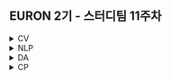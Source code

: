 ## EURON 2기 - 스터디팀 11주차
<details>
<summary>CV</summary>
<div markdown="1">       
<br />
  
| 주차 | 내용             | 발표자                               | 발표자료 |
| ---- | ---------------- | ------------------------------------ | -------- |
| 11   | cs231n 11주차 | 구미진, 안서연       | [📚]()    |
<br />

## **Assignment**

### **📍 11주차 예습과제 (~5/23)**

1️⃣ CS231N 11강을 수강하고, 요약 및 정리한 내용을 깃허브에 업로드

2️⃣ (선택) 질문 사항이나 공유하고 싶은 내용 `Ewha-Euron/2022-1-Euron-CV` issue에 추가

**예습과제 제출 방법**

> 해당 파일을 master branch에 업로드하신 후 해당 master branch에서 pull request 를 진행해주세요.
> 

### **📍 10주차 복습과제 (~5/23)**

- [https://cs231n.github.io/assignments2021/assignment2/](https://cs231n.github.io/assignments2021/assignment2/)의 `Q5: PyTorch/TensorFlow on CIFAR-10 (10%)`을 완료해주세요.
    
    1️⃣ `PyTorch.ipynb` 을 완료하신 후, `.py` 파일로 변환해서 제출해주세요. (모든 cell을 하나의 py 파일에 합쳐주세요)
    
    - 파일명: `PyTorch.py` (프레임워크로 파이토치 사용을 권장합니다)
- [https://cs231n.github.io/assignments2021/assignment3/](https://cs231n.github.io/assignments2021/assignment3/)의 `Q1: Image Captioning with Vanilla RNNs (30 points)` , `Extra Credit: Image Captioning with LSTMs (5 points)` 을 완료해주세요.
    
    2️⃣ `RNN_Captioning.ipynb` 을 완료하신 후, `.py` 파일로 변환해서 제출해주세요. (모든 cell을 하나의 py 파일에 합쳐주세요)
    
    - 파일명: `RNN_Captioning.py`
    
    3️⃣ `LSTM_Captioning.ipynb` 을 완료하신 후, `.py` 파일로 변환해서 제출해주세요. (모든 cell을 하나의 py 파일에 합쳐주세요)
    
    - 파일명: `LSTM_Captioning.py`
- **Extra-Credit:** `Q2: Image Captioning with Transformers (20 points)`

**복습과제 제출 방법**

> 해당 파일을 Week_11 branch에 업로드하신 후 해당 Week_11 branch에서 pull request 를 진행해주세요.
> 

## **Due**

- 11주차 예습과제
    - **5월 23일**까지 제출합니다.
- 10주차 복습과제
    - **5월 23일**까지 제출합니다.
  
</div>
</details>

<details>
<summary>NLP</summary>
<div markdown="1">       


| 주차 | 내용             | 발표자                               | 발표자료 |
| ---- | ---------------- | ------------------------------------ | -------- |
| 11    | cs224n 11주차     | 임세영, 김나현              | [📚]()    |

## Assignment
  
### 📍 예습과제(~5/16)
  
1️⃣ CS224N **9강, 10강** 을 수강하고, 요약 및 정리한 내용을 깃허브에 업로드

2️⃣ (선택) 질문 사항이나 공유하고 싶은 내용 깃허브 issue에 추가
- 과제 제출 방법
    - 레포: (origin) Ewha-Euron/2022-1-Euron-NLP
    - issue 추가
        - 제목: [11주차] 질문 있습니다/~ 내용 공유합니다.
        - label:
            - 강의 내용 중 이해가 잘 되지 않는 부분 `question`
            - 강의에는 없지만 추가로 궁금한 사항 `question`
            - 강의에는 없지만 추가로 공유하고 싶은 내용 `share`

### 예습과제 제출 방법
  
> 해당 파일을 `master` branch에 업로드하신 후 해당 `master`  branch에서  `pull request` 를 진행해주세요.
  
- 과제 제출 방법
    - 레포: (origin) username/2022-1-Euron-Study-Assignments
    - 브랜치: `master`
    - 해당 주차 브랜치에 과제 업로드하고 Pull Request, 이때 label은 `예습과제`
  
### 📍 복습과제(~5/16)

1️⃣  아래 구글 드라이브에서 ipynb 파일을 다운받아 필사 과제를 진행해주시면 됩니다. 
  
  - [8주차 Seq2Seq 및 attention 실습](https://drive.google.com/file/d/1w_6AK4KDLR1Ts8ttDFx1YElMFBGeUNzK/view?usp=sharing)

  
### 복습과제 제출 방법
  
> 해당 파일을 `Week_11` branch에 업로드하신 후 해당 `Week_11`  branch에서  `pull request` 를 진행해주세요.
  
- 과제 제출 방법
    - 레포: (origin) username/2022-1-Euron-Study-Assignments
    - 브랜치: `Week_11`
    - 해당 주차 브랜치에 과제 업로드하고 Pull Request, 이때 label은 `NLP` , `복습과제`
  

## Due
  
📍 **5월 16일**까지 제출합니다.   

</div>
</details>



<details>
<summary>DA</summary>
<div markdown="1">       

<br />  
  
| 주차 | 내용         | 발표자                       | 발표자료 |
| ---- | ------------ | ---------------------------- | -------- |
| 11    | 필사 군집화 |손소현, 이서영, 박지운  | [📚]()    |


## **Assignment**

### **📍 예습과제 (~5/16)**

1️⃣ 파이썬 머신러닝 완벽 가이드 7장 군집화의 chapter 6에 해당하는 실습 내용과 아래의 노트북을 필사해주세요.

  * [캐글 노트북](https://www.kaggle.com/code/hellbuoy/online-retail-k-means-hierarchical-clustering)
  * key point : K-means clustering, Hierarchical Clustering, clustering analysis 
 
2️⃣ [Customer Personality Analysis](https://www.kaggle.com/code/karnikakapoor/customer-segmentation-clustering) 노트북을 필사해주세요. 
  * key point : K-means, model evaluation, Cluster EDA → cluster interpretation 
  
  
**예습과제 제출 방법**

> 해당 파일을 `master` branch에 업로드하신 후 해당 `master` branch에서 pull request 를 진행해주세요.
>
  
- 과제 제출 방법
    - 레포: (origin) username/2022-1-Euron-Study-Assignments
    - 브랜치: `master`
    - 해당 주차 브랜치에 과제 업로드하고 Pull Request, 이때 label은 `DA` , `예습과제`
  
  
  
### **📍 복습과제 (~5/16)**
  
1️⃣ DA 레포지토리 Week10 브랜치에 올라온 복습과제 ipynb 파일을 완료하신 후 깃허브에 올려주세요.
  
  
  
**복습과제 제출 방법**

> 해당 파일을 Assignment 레포지토리 `Week_11` branch에 업로드하신 후 해당 `Week_11` branch에서 pull request를 진행해주세요.
> 


  
### Due 

  
* Review
  - **5월 16일**까지 제출합니다.
  

</div>
</details>




<details>
<summary>CP</summary>
<div markdown="1">       

<br />  
  
| 주차 | 내용         | 발표자                       | 발표자료 |
| ---- | ------------ | ---------------------------- | -------- |
| 11    | ㅇ |ㅇ | [📚]()    |


  
## Assignment
### 📍 예습과제 (~0/0)

- 0월 0일 0요일 23:59 분까지

  

  
</div>
</details>
